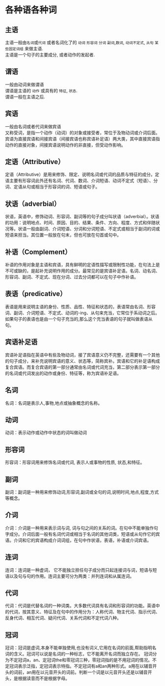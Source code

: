 # 各种语各种词


## 主语
主语一般由`名词`或`代词` 或者名词化了的 `动词` `形容词` `分词`  `副词`,`数词`, `动词不定式`, `从句` `某些固定词组` 来做主语.  
主语是一个句子的主要成分, 或者动作的发起者.

## 谓语
一般由动词来做谓语  
谓语是主语的 `动作` 或具有的 `特征`, `状态`.  
谓语一般在主语之后.

## 宾语
一般由名词或者代词来做宾语  
又称受词，是指一个动作（动词）的对象或接受者，常位于及物动词或介词后面。宾语为直接宾语和间接宾语（间接宾语也称宾语补足语）两大类，其中直接宾语指动作的直接对象，间接宾语说明动作的非直接，但受动作影响。

## 定语（Attributive）
定语（Attributive）是用来修饰、限定、说明名词或代词的品质与特征的成分。定语主要有形容词此外还有名词、代词、数词、介词短语、动词不定式（短语）、分词、定语从句或相当于形容词的词、短语或句子。

## 状语（adverbial）
状语，英语中，修饰动词、形容词、副词等的句子成分叫状语（adverbial）。状语的功用：说明地点、时间、原因、目的、结果、条件、方向、程度、方式和伴随状况等。状语一般由副词、介词短语、分词和分词短语、不定式或相当于副词的词或短语来担当。其位置一般放在句末，但也可放在句首或句中。

## 补语（Complement）
补语的作用对象是主语和宾语，具有鲜明的定语性描写或限制性功能，在句法上是不可或缺的，是起补充说明作用的成分。最常见的是宾语补足语。名词、动名词、形容词、副词、不定式、现在分词、过去分词都可以在句子中作补语。

## 表语（predicative）
表语是用来说明主语的身份、性质、品性、特征和状态的，表语常由名词、形容词、副词、介词短语、不定式、动词的-ing、从句来充当，它常位于系动词之后。如果句子的表语也是由一个句子充当的,那么这个充当表语的句子就叫做表语从句。

## 宾语补足语
宾语补足语指在英语中有些及物动词，接了宾语意义仍不完整，还需要有一个其他的句子成分，来补充说明宾语的意义、状态等，简称宾补。宾语和它的补足语构成复合宾语。而复合宾语的第一部分通常由名词或代词充当，第二部分表示第一部分的名词或代词发出的动作或身份、特征等，称为宾语补足语。


## 名词
名词：名词是表示人,事物,地点或抽象概念的名称。

## 动词
动词：表示动作或动作中状态的词叫做动词

## 形容词
形容词：形容词用来修饰名词或代词, 表示人或事物的性质, 状态,和特征。  

## 副词
副词：副词是一种用来修饰动词,形容词,副词或全句的词,说明时间,地点,程度,方式等概念。

## 介词
介词：介词是一种用来表示词与词, 词与句之间的关系的词。在句中不能单独作句字成分。介词后面一般有名词代词或相当于名词的其他词类，短语或从句作它的宾语。介词和它的宾语构成介词词组，在句中作状语，表语，补语或介词宾语。

## 连词
连词：连词是一种虚词， 它不能独立担任句子成分而只起连接词与词，短语与短语以及句与句的作用。连词主要可分为两类：并列连词和从属连词。

## 代词
代词：代词是代替名词的一种词类。大多数代词具有名词和形容词的功能。英语中的代词，按其意义、特征及在句中的作用分为：人称代词、物主代词、指示代词、反身代词、相互代词、疑问代词、关系代词和不定代词八种。

## 冠词
冠词：冠词是虚词,本身不能单独使用,也没有词义,它用在名词的前面,帮助指明名词的含义。冠词可以说是名词的一种标志，它不能离开名词而独立存在。
冠词分为不定冠词a，an、定冠词the和零冠词三种，零冠词指的是不用冠词的情况。不定冠词表示泛指，定冠词表示特指。不定冠词有a和an两种形式。a用在以辅音开头的词前，an用在以元音开头的词前。判断一个词是以元音开头还是以辅音开头，是根据读音而不是根据字母。 





















